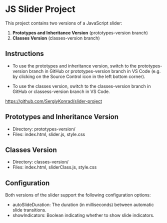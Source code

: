 # JS Slider Project

This project contains two versions of a JavaScript slider:

1. **Prototypes and Inheritance Version** (prototypes-version branch)
2. **Classes Version** (classes-version branch)

## Instructions

- To use the prototypes and inheritance version, switch to the prototypes-version branch in GitHub or prototypes-version branch in VS Code (e.g. by clicking on the Source Control icon in the left bottom corner).

- To use the classes version, switch to the classes-version branch in GitHub or classess-version branch in VS Code.

https://github.com/SergiyKonrad/slider-project

## Prototypes and Inheritance Version

- Directory: prototypes-version/
- Files: index.html, slider.js, style.css

## Classes Version

- Directory: classes-version/
- Files: index.html, sliderClass.js, style.css

## Configuration

Both versions of the slider support the following configuration options:

- autoSlideDuration: The duration (in milliseconds) between automatic slide transitions.
- showIndicators: Boolean indicating whether to show slide indicators.
